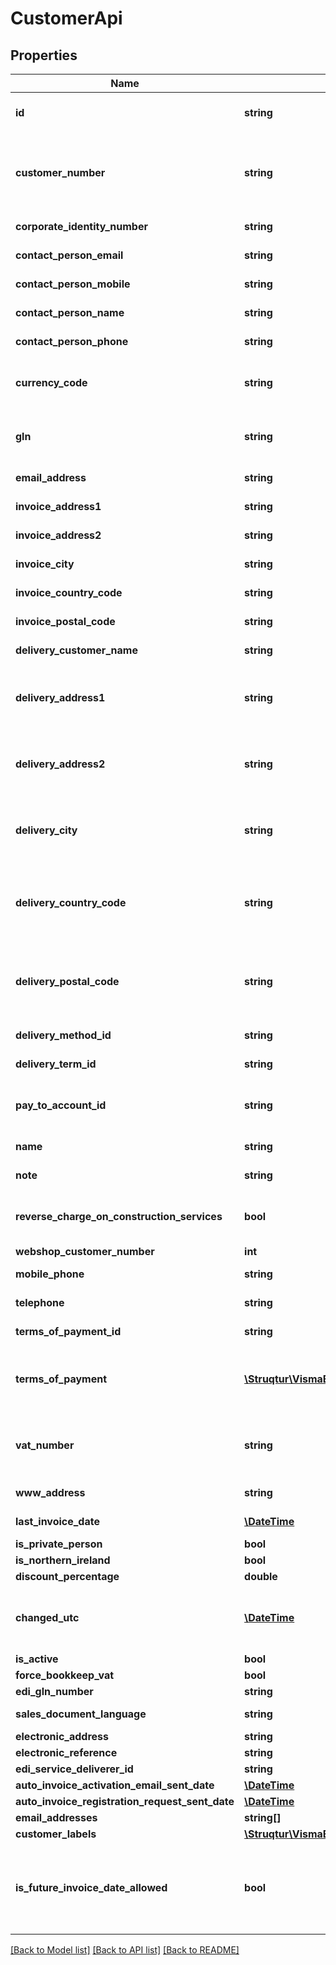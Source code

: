 # CustomerApi

## Properties
Name | Type | Description | Notes
------------ | ------------- | ------------- | -------------
**id** | **string** | Purpose: Unique Id provided by eAccounting | [optional] 
**customer_number** | **string** | Max length: 16 characters. Purpose: Unique identifier. If not provided, eAccounting will provide one | [optional] 
**corporate_identity_number** | **string** | Max length: 20 characters | [optional] 
**contact_person_email** | **string** | Max length: 255 characters | [optional] 
**contact_person_mobile** | **string** | Max length: 50 characters | [optional] 
**contact_person_name** | **string** | Max length: 100 characters | [optional] 
**contact_person_phone** | **string** | Max length: 50 characters | [optional] 
**currency_code** | **string** | Max length: 3 characters. Default value: Currency of the user company | [optional] 
**gln** | **string** | NOTE: Obsolete. Please use EdiGlnNumber instead | [optional] 
**email_address** | **string** | Max length: 255 characters | [optional] 
**invoice_address1** | **string** | Max length: 50 characters | [optional] 
**invoice_address2** | **string** | Max length: 50 characters | [optional] 
**invoice_city** | **string** | Max length: 50 characters | 
**invoice_country_code** | **string** | Max length: 2 characters | [optional] 
**invoice_postal_code** | **string** | Max length: 10 characters | 
**delivery_customer_name** | **string** | Max length: 100 characters | [optional] 
**delivery_address1** | **string** | Max length: 50 characters. Purpose: Only used if invoice address differs from delivery address | [optional] 
**delivery_address2** | **string** | Max length: 50 characters. Purpose: Only used if invoice address differs from delivery address | [optional] 
**delivery_city** | **string** | Max length: 50 characters. Purpose: Only used if invoice city differs from delivery city | [optional] 
**delivery_country_code** | **string** | Max length: 2 characters. Purpose: Only used if invoice country code differs from delivery country code | [optional] 
**delivery_postal_code** | **string** | Max length: 10 characters. Purpose: Only used if invoice postal code differs from delivery postal code | [optional] 
**delivery_method_id** | **string** | Source: Get from /v2/deliverymethods | [optional] 
**delivery_term_id** | **string** | Source: Get from /v2/deliveryterms | [optional] 
**pay_to_account_id** | **string** | Purpose: The account Id on which payments are registered | [optional] 
**name** | **string** | Max length: 50 characters | 
**note** | **string** | Max length: 4000 characters | [optional] 
**reverse_charge_on_construction_services** | **bool** | Default: false. Purpose: If true, VatNumber must be set aswell | [optional] 
**webshop_customer_number** | **int** |  | [optional] 
**mobile_phone** | **string** | Max length: 50 characters | [optional] 
**telephone** | **string** | Max length: 50 characters | [optional] 
**terms_of_payment_id** | **string** | Source: Get from /v2/termsofpayment | 
**terms_of_payment** | [**\Struqtur\VismaEAccounting\Model\TermsOfPaymentApi**](TermsOfPaymentApi.md) | Purpose. Purpose: Returns the terms of payment model entered from TermsOfPaymentId | [optional] 
**vat_number** | **string** | Max length: 20 characters. Format: 2 character country code followed by 8-12 numbers. | [optional] 
**www_address** | **string** | Max length: 255 characters | [optional] 
**last_invoice_date** | [**\DateTime**](\DateTime.md) | Purpose: Returns the last invoice date | [optional] 
**is_private_person** | **bool** |  | 
**is_northern_ireland** | **bool** |  | [optional] 
**discount_percentage** | **double** | Format: 4 decimals | [optional] 
**changed_utc** | [**\DateTime**](\DateTime.md) | Purpose: Returns the last date and time from when a change was made on the customer | [optional] 
**is_active** | **bool** |  | 
**force_bookkeep_vat** | **bool** |  | [optional] 
**edi_gln_number** | **string** |  | [optional] 
**sales_document_language** | **string** | Max length: 2 characters | [optional] 
**electronic_address** | **string** |  | [optional] 
**electronic_reference** | **string** |  | [optional] 
**edi_service_deliverer_id** | **string** |  | [optional] 
**auto_invoice_activation_email_sent_date** | [**\DateTime**](\DateTime.md) |  | [optional] 
**auto_invoice_registration_request_sent_date** | [**\DateTime**](\DateTime.md) |  | [optional] 
**email_addresses** | **string[]** |  | [optional] 
**customer_labels** | [**\Struqtur\VismaEAccounting\Model\CustomerLabelApi[]**](CustomerLabelApi.md) |  | [optional] 
**is_future_invoice_date_allowed** | **bool** | Purpose: Future dates on invoices are allowed based on terms of payments and invoice currency code settings | [optional] 

[[Back to Model list]](../README.md#documentation-for-models) [[Back to API list]](../README.md#documentation-for-api-endpoints) [[Back to README]](../README.md)


